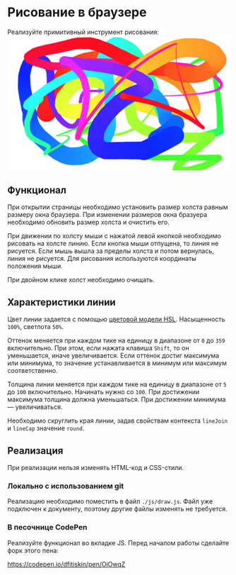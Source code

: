 Рисование в браузере
===

Реализуйте примитивный инструмент рисования:
![Холст](./res/preview.png)

## Функционал

При открытии страницы необходимо установить размер холста равным размеру окна браузера. При изменении размеров окна бразуера необходимо обновить размер холста и очистить его.

При движении по холсту мыши с нажатой левой кнопкой необходимо рисовать на холсте линию. Если кнопка мыши отпущена, то линия не рисуется. Если мышь вышла за пределы холста и потом вернулась, линия не рисуется. Для рисования используются координаты положения мыши.

При двойном клике холст необходимо очищать.

## Характеристики линии

Цвет линии задается с помощью [цветовой модели HSL](https://ru.wikipedia.org/wiki/HSL). Насыщенность `100%`, светлота `50%`.

Оттенок меняется при каждом тике на единицу в диапазоне от `0` до `359` включительно. При этом, если нажата клавиша `Shift`, то он уменьшается, иначе увеличивается. Если оттенок достиг максимума или минимума, то значение устанавливается в минимум или максимум соответственно.

Толщина линии меняется при каждом тике на единицу в диапазоне от `5` до `100` включительно. Начинать нужно со `100`. При достижении максимума толщина должна уменьшаться. При достижении минимума — увеличиваться.

Необходимо скруглить края линии, задав свойствам контекста `lineJoin` и `lineCap` значение `round`.

## Реализация

При реализации нельзя изменять HTML-код и CSS-стили.

### Локально с использованием git

Реализацию необходимо поместить в файл `./js/draw.js`. Файл уже подключен к документу, поэтому другие файлы изменять не требуется.

### В песочнице CodePen

Реализуйте функционал во вкладке JS. Перед началом работы сделайте форк этого пена:

https://codepen.io/dfitiskin/pen/OjOwqZ
